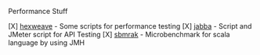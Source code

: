 Performance Stuff

[X] [hexweave](./hexweave) - Some scripts for performance testing
[X] [jabba](./jabba) - Script and JMeter script for API Testing
[X] [sbmrak](.sbmark) - Microbenchmark for scala language by using JMH  
